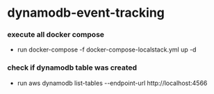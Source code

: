 # dynamodb-event-tracking

### execute all docker compose
- run docker-compose -f docker-compose-localstack.yml up -d

### check if dynamodb table was created
- run aws dynamodb list-tables --endpoint-url http://localhost:4566